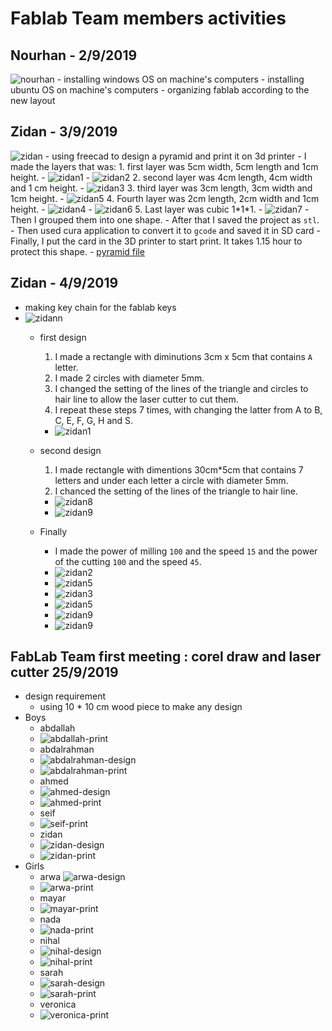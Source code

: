 # Fablab Team members activities
## Nourhan - 2/9/2019
![nourhan](nourhan.JPG)
    - installing windows OS on machine's computers
    - installing ubuntu OS on machine's computers
    - organizing fablab according to the new layout

## Zidan - 3/9/2019
![zidan](zidan.JPG)
    - using freecad to design a pyramid and print it on 3d printer
    - I made the layers that was:
        1. first layer was 5cm width, 5cm length and 1cm height.
        - ![zidan1](zidan1.jpg)
        - ![zidan2](zidan2.jpg)
        2. second layer was 4cm length, 4cm width and 1 cm height.
        - ![zidan3](zidan3.jpg)
        3. third layer was 3cm length, 3cm width and 1cm height.
        - ![zidan5](zidan5.jpg)
        4. Fourth layer was 2cm length, 2cm width and 1cm height.
        - ![zidan4](zidan4.jpg)
        - ![zidan6](zidan6.jpg)
        5. Last layer was cubic 1\*1\*1.
        - ![zidan7](zidan7.jpg)
    - Then I grouped them into one shape.
    - After that I saved the project as `stl`.
    - Then used cura application to convert it to `gcode` and saved it in SD card
    - Finally, I put the card in the 3D printer to start print. It takes 1.15 hour to protect this shape.
    - [pyramid file](pyramid.stl)

## Zidan - 4/9/2019
- making key chain for the fablab keys
- ![zidann](zidann.jpg)
    - first design
        1. I made a rectangle with diminutions 3cm x 5cm that contains `A` letter.
        2. I made 2 circles with diameter 5mm.
        3. I changed the setting of the lines of the triangle and circles to hair line to allow the laser cutter to cut them.
        4. I repeat these steps 7 times, with changing the latter from A to B, C, E, F, G, H and S.
        - ![zidan1](zidan-laser1.jpg)
        
    - second design
        1. I made rectangle with dimentions 30cm*5cm that contains 7 letters and under each letter a circle with diameter 5mm.
        2. I chanced the setting of the lines of the triangle to hair line.
        - ![zidan8](zidan-laser8.jpg)
        - ![zidan9](zidan-laser9.jpg)
    - Finally
        - I made the power of milling `100` and the speed `15` and the power of the cutting `100` and the speed `45`.
        - ![zidan2](zidan-laser2.jpg)
        - ![zidan5](zidan-laser5.jpg)
        - ![zidan3](zidan-laser4.jpg)
        - ![zidan5](zidan-laser6.jpg)
        - ![zidan9](zidan-laser10.jpg)
        - ![zidan9](zidan-laser11.jpg)

## FabLab Team first meeting : corel draw and laser cutter 25/9/2019
- design requirement
    - using 10 * 10 cm wood piece to make any design
- Boys
    - abdallah
    <!-- - ![abdallah-design](abdallah-design.JPG) -->
    - ![abdallah-print](abdallah-print.JPG)
    - abdalrahman
    - ![abdalrahman-design](abdalhamed-design.jpg)
    - ![abdalrahman-print](abdalhamed-print.JPG)
    - ahmed
    - ![ahmed-design](ahmed-design.jpeg)
    - ![ahmed-print](ahmed-print.JPG)
    - seif
    <!-- - ![seif-design](seif-design.JPG) -->
    - ![seif-print](seif-print.JPG)
    - zidan
    - ![zidan-design](zidan-design.jpg)
    - ![zidan-print](zidan-print.JPG)
- Girls
    - arwa
    ![arwa-design](arwa-design.jpeg)
    - ![arwa-print](arwa-print.JPG)
    - mayar
    <!-- - ![mayar-design](mayar-design.JPG) -->
    - ![mayar-print](mayar-print.JPG)
    - nada
    <!-- - ![nada-design](nada-design.JPG) -->
    - ![nada-print](nada-print.JPG)
    - nihal
    - ![nihal-design](nihal-design.JPG)
    - ![nihal-print](nihal-print.JPG)
    - sarah
    - ![sarah-design](sarah-design.jpg)
    - ![sarah-print](sarah-print.JPG)
    - veronica
    <!-- - ![veronica-design](veronica-design.JPG) -->
    - ![veronica-print](veronica-print.JPG)
